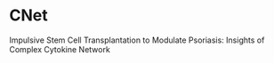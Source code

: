 # CNet
Impulsive Stem Cell Transplantation to Modulate Psoriasis: Insights of Complex Cytokine Network

